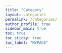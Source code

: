 ```yaml
---
title: "Category"
layout: categories
permalink: /categories/
author_profile: true
sidebar_main: true
toc: true
toc_sticky: true
toc_label: "MYPAGE"
---
```

